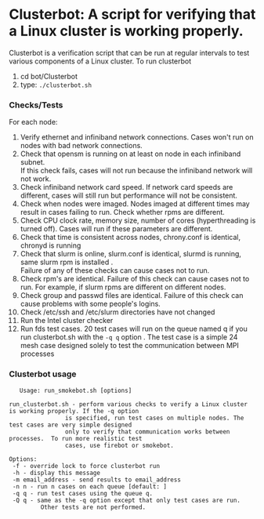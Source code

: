# Clusterbot: A script for verifying that a Linux cluster is working properly.

Clusterbot is a verification script that can be run at regular intervals to test various components of a Linux cluster.
To run clusterbot
 1. cd bot/Clusterbot
 2. type: ```./clusterbot.sh```

### Checks/Tests
  For each node:
  1. Verify ethernet and infiniband network connections.  Cases won't run on nodes with bad network connections.  
  2. Check that opensm is running on at least on node in each infiniband subnet.  
  If this check fails, cases will not run because the infiniband network will not work.
  3. Check infiniband network card speed. If network card speeds are different, cases will still run but performance will not be consistent.
  4. Check when nodes were imaged.  Nodes imaged at different times may result in cases failing to run.  Check whether rpms are different.
  5. Check CPU clock rate, memory size, number of cores (hyperthreading is turned off).  Cases will run if these parameters are different.
  6. Check that time is consistent across nodes, chrony.conf is identical, chronyd is running
  7. Check that slurm is online, slurm.conf is identical, slurmd is running, same slurm rpm is installed .  
  Failure of any of these checks can cause cases not to run.
  8. Check rpm's are identical.  Failure of this check can cause cases not to run. For example, if slurm rpms are different on different nodes.
  9. Check group and passwd files are identical.  Failure of this check can cause problems with some people's logins.
  10. Check /etc/ssh and /etc/slurm directories have not changed
  11. Run the Intel cluster checker
  12. Run fds test cases.  20 test cases will run on the queue named q if you run clusterbot.sh with the `-q q` option .  The test
   case is a simple 24 mesh case designed solely to test the communication between MPI processes
   
   ### Clusterbot usage

```
   Usage: run_smokebot.sh [options]

run_clusterbot.sh - perform various checks to verify a Linux cluster is working properly. If the -q option
                is specified, run test cases on multiple nodes. The test cases are very simple designed
                only to verify that communication works between processes.  To run more realistic test
                cases, use firebot or smokebot.

Options:
 -f - override lock to force clusterbot run
 -h - display this message
 -m email_address - send results to email_address
 -n n - run n cases on each queue [default: ]
 -q q - run test cases using the queue q.
 -Q q - same as the -q option except that only test cases are run.
         Other tests are not performed.
```
  


